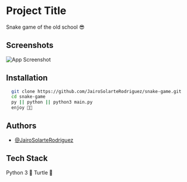 
# Project Title

Snake game of the old school 😎





## Screenshots

![App Screenshot](https://dm2304files.storage.live.com/y4mp30C8HTgu_LWzTfufzGxjwWd94rg1DcKZGPSqWBkuKZ-UIQf5osANBIDVF5HTONu5TwrRAocFF6adCQ7PQyjdQPo_5qnnF07sfcEB54-EwLjgqQuxeWZtxSr6T9wBh2dVM5ApD3kkI7kidjNWMdjl5a987P80_cs2U0hZryOlPkeU1gm2CUDiMsBDMqOilyd?width=597&height=625&cropmode=none)



## Installation

```bash
  git clone https://github.com/JairoSolarteRodriguez/snake-game.git
  cd snake-game
  py || python || python3 main.py
  enjoy 🐍😎
```
    
## Authors

- [@JairoSolarteRodriguez](https://github.com/JairoSolarteRodriguez)


## Tech Stack

Python 3 🐍
Turtle 🐢

